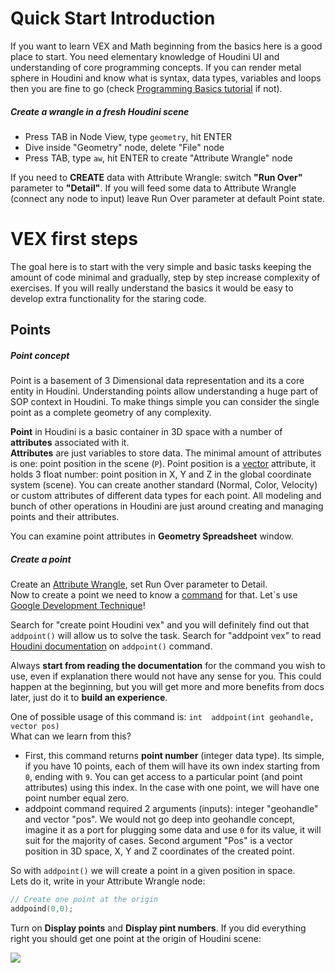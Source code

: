 # Quick Start Introduction
If you want to learn VEX and Math beginning from the basics here is a good place to start. You need elementary knowledge of Houdini UI and understanding of core programming concepts. If you can render metal sphere in Houdini and know what is syntax, data types, variables and loops then you are fine to go (check [Programming Basics tutorial](Programming-basics) if not).

##### Create a wrangle in a fresh Houdini scene
- Press TAB in Node View, type `geometry`, hit ENTER
- Dive inside "Geometry" node, delete "File" node
- Press TAB, type `aw`, hit ENTER to create "Attribute Wrangle" node

If you need to **CREATE** data with Attribute Wrangle: switch **"Run Over"** parameter to **"Detail"**. If you will feed some data to Attribute Wrangle (connect any node to input) leave Run Over parameter at default Point state.

# VEX first steps
The goal here is to start with the very simple and basic tasks keeping the amount of code minimal and gradually, step by step increase complexity of exercises. If you will really understand the basics it would be easy to develop extra functionality for the staring code.

## Points
##### Point concept
Point is a basement of 3 Dimensional data representation and its a core entity in Houdini. Understanding points allow understanding a huge part of SOP context in Houdini. To make things simple you can consider the single point as a complete geometry of any complexity.

**Point** in Houdini is a basic container in 3D space with a number of **attributes** associated with it.  
**Attributes** are just variables to store data. The minimal amount of attributes is one: point position in the scene (`P`). Point position is a [vector](Programming-basics#data-types) attribute, it holds 3 float number: point position in X, Y and Z in the global coordinate system (scene). You can create another standard (Normal, Color, Velocity) or custom attributes of different data types for each point. All modeling and bunch of other operations in Houdini are just around creating and managing points and their attributes.

You can examine point attributes in **Geometry Spreadsheet** window.

##### Create a point
Create an [Attribute Wrangle](#create-a-wrangle-in-a-fresh-houdini-scene), set Run Over parameter to Detail.  
Now to create a point we need to know a [command](Programming-basics#commands) for that. Let`s use [Google Development Technique](https://github.com/kiryha/AnimationDNA/wiki/06-Tutorials#developing-with-google)!  

Search for "create point Houdini vex" and you will definitely find out that `addpoint()` will allow us to solve the task. Search for "addpoint vex" to read [Houdini documentation](http://www.sidefx.com/docs/houdini/vex/functions/addpoint.html) on `addpoint()` command.

Always **start from reading the documentation** for the command you wish to use, even if explanation there would not have any sense for you. This could happen at the beginning, but you will get more and more benefits from docs later, just do it to **build an experience**.

One of possible usage of this command is: `int  addpoint(int geohandle, vector pos)`  
What can we learn from this? 
- First, this command returns **point number** (integer data type). Its simple, if you have 10 points, each of them will have its own index starting from `0`, ending with `9`. You can get access to a particular point (and point attributes) using this index. In the case with one point, we will have one point number equal zero.
- addpoint command required 2 arguments (inputs): integer "geohandle" and vector "pos". We would not go deep into geohandle concept, imagine it as a port for plugging some data and use `0` for its value, it will suit for the majority of cases. Second argument "Pos" is a vector position in 3D space, X, Y and Z coordinates of the created point.

So with `addpoint()` we will create a point in a given position in space.  
Lets do it, write in your Attribute Wrangle node:

```C
// Create one point at the origin
addpoind(0,0);
```

Turn on **Display points** and **Display pint numbers**. If you did everything right you should get one point at the origin of Houdini scene:

[![](https://lh3.googleusercontent.com/ndWCgCMBTrdadC-Uge7uMyVm_rNeMcCkqx_z9ksUgMCL_VtSWas3DxcUQ7hayijVdaJd5mEYvNUM1cNzxkgGVbyjgK8WBIrwblMLbl5KuutcLF1qYbs5b2fH28YturQHEnmsumPNqWmdXlRcdXg-XS6Z7poqoxlBM3aHpv39WSI9i_gToQkfst8wERNGD3z2jiseM9i5N-Kv3-Xx4B6pXR29xINm1LSi6-asaisoZTEWPgIhNbYb7DMFEzoxB6NjRaGRIfgfXWoA3hN4lSOwGI67aJ_7ZrYH6refp8-pEZ2MufrXKn5wIZjRnHnNxRYafWyRzWuWqvo9VhfsFP2EGyZzK29UjcZnggAc8LCsEXIJ_JrSfkrpClh-AAUYnCrDpO07iYunzBNyRty1d9ep2VD35yzjXUiwWLdccY3IF5D-GYvZIzlnWsdrqFRZ1XH8slJ5wVSQfu-nEIdQUFDkXCdrvRYbaaAGsfrXi1lC1pZQ60AefUqR00Q3AFTmidrfBJ2QvTUVU3DtANFdexOXia3-ua_joiS-I_r5B10N8oFURKPqviX8iirHbRgBI8_R71ySEzLPjgi7Na3ULL0iNjZWWSiI2XXAvurKY94=w1915-h648-no)](https://lh3.googleusercontent.com/ndWCgCMBTrdadC-Uge7uMyVm_rNeMcCkqx_z9ksUgMCL_VtSWas3DxcUQ7hayijVdaJd5mEYvNUM1cNzxkgGVbyjgK8WBIrwblMLbl5KuutcLF1qYbs5b2fH28YturQHEnmsumPNqWmdXlRcdXg-XS6Z7poqoxlBM3aHpv39WSI9i_gToQkfst8wERNGD3z2jiseM9i5N-Kv3-Xx4B6pXR29xINm1LSi6-asaisoZTEWPgIhNbYb7DMFEzoxB6NjRaGRIfgfXWoA3hN4lSOwGI67aJ_7ZrYH6refp8-pEZ2MufrXKn5wIZjRnHnNxRYafWyRzWuWqvo9VhfsFP2EGyZzK29UjcZnggAc8LCsEXIJ_JrSfkrpClh-AAUYnCrDpO07iYunzBNyRty1d9ep2VD35yzjXUiwWLdccY3IF5D-GYvZIzlnWsdrqFRZ1XH8slJ5wVSQfu-nEIdQUFDkXCdrvRYbaaAGsfrXi1lC1pZQ60AefUqR00Q3AFTmidrfBJ2QvTUVU3DtANFdexOXia3-ua_joiS-I_r5B10N8oFURKPqviX8iirHbRgBI8_R71ySEzLPjgi7Na3ULL0iNjZWWSiI2XXAvurKY94=w1915-h648-no)
